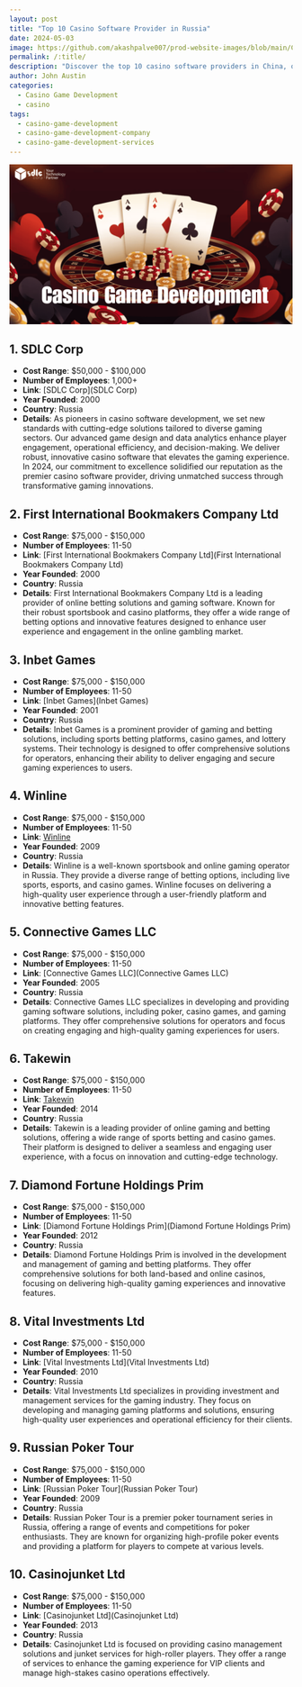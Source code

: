 ```yaml
---
layout: post
title: "Top 10 Casino Software Provider in Russia"
date: 2024-05-03
image: https://github.com/akashpalve007/prod-website-images/blob/main/Casino%20Game%20Development%20Company.png?raw=true
permalink: /:title/
description: "Discover the top 10 casino software providers in China, offering cutting-edge solutions for gaming platforms and seamless integration."
author: John Austin
categories: 
  - Casino Game Development
  - casino
tags:
  - casino-game-development
  - casino-game-development-company
  - casino-game-development-services
---
```

![Casino Games](https://github.com/akashpalve007/prod-website-images/blob/main/Casino%20Game%20Development%20Company.png?raw=true)


## 1. SDLC Corp
- **Cost Range**: $50,000 - $100,000
- **Number of Employees**: 1,000+
- **Link**: [SDLC Corp](SDLC Corp)
- **Year Founded**: 2000
- **Country**: Russia
- **Details**: As pioneers in casino software development, we set new standards with cutting-edge solutions tailored to diverse gaming sectors. Our advanced game design and data analytics enhance player engagement, operational efficiency, and decision-making. We deliver robust, innovative casino software that elevates the gaming experience. In 2024, our commitment to excellence solidified our reputation as the premier casino software provider, driving unmatched success through transformative gaming innovations.

## 2. First International Bookmakers Company Ltd
- **Cost Range**: $75,000 - $150,000
- **Number of Employees**: 11-50
- **Link**: [First International Bookmakers Company Ltd](First International Bookmakers Company Ltd)
- **Year Founded**: 2000
- **Country**: Russia
- **Details**: First International Bookmakers Company Ltd is a leading provider of online betting solutions and gaming software. Known for their robust sportsbook and casino platforms, they offer a wide range of betting options and innovative features designed to enhance user experience and engagement in the online gambling market.

## 3. Inbet Games
- **Cost Range**: $75,000 - $150,000
- **Number of Employees**: 11-50
- **Link**: [Inbet Games](Inbet Games)
- **Year Founded**: 2001
- **Country**: Russia
- **Details**: Inbet Games is a prominent provider of gaming and betting solutions, including sports betting platforms, casino games, and lottery systems. Their technology is designed to offer comprehensive solutions for operators, enhancing their ability to deliver engaging and secure gaming experiences to users.

## 4. Winline
- **Cost Range**: $75,000 - $150,000
- **Number of Employees**: 11-50
- **Link**: [Winline](Winline)
- **Year Founded**: 2009
- **Country**: Russia
- **Details**: Winline is a well-known sportsbook and online gaming operator in Russia. They provide a diverse range of betting options, including live sports, esports, and casino games. Winline focuses on delivering a high-quality user experience through a user-friendly platform and innovative betting features.

## 5. Connective Games LLC
- **Cost Range**: $75,000 - $150,000
- **Number of Employees**: 11-50
- **Link**: [Connective Games LLC](Connective Games LLC)
- **Year Founded**: 2005
- **Country**: Russia
- **Details**: Connective Games LLC specializes in developing and providing gaming software solutions, including poker, casino games, and gaming platforms. They offer comprehensive solutions for operators and focus on creating engaging and high-quality gaming experiences for users.

## 6. Takewin
- **Cost Range**: $75,000 - $150,000
- **Number of Employees**: 11-50
- **Link**: [Takewin](Takewin)
- **Year Founded**: 2014
- **Country**: Russia
- **Details**: Takewin is a leading provider of online gaming and betting solutions, offering a wide range of sports betting and casino games. Their platform is designed to deliver a seamless and engaging user experience, with a focus on innovation and cutting-edge technology.

## 7. Diamond Fortune Holdings Prim
- **Cost Range**: $75,000 - $150,000
- **Number of Employees**: 11-50
- **Link**: [Diamond Fortune Holdings Prim](Diamond Fortune Holdings Prim)
- **Year Founded**: 2012
- **Country**: Russia
- **Details**: Diamond Fortune Holdings Prim is involved in the development and management of gaming and betting platforms. They offer comprehensive solutions for both land-based and online casinos, focusing on delivering high-quality gaming experiences and innovative features.

## 8. Vital Investments Ltd
- **Cost Range**: $75,000 - $150,000
- **Number of Employees**: 11-50
- **Link**: [Vital Investments Ltd](Vital Investments Ltd)
- **Year Founded**: 2010
- **Country**: Russia
- **Details**: Vital Investments Ltd specializes in providing investment and management services for the gaming industry. They focus on developing and managing gaming platforms and solutions, ensuring high-quality user experiences and operational efficiency for their clients.

## 9. Russian Poker Tour
- **Cost Range**: $75,000 - $150,000
- **Number of Employees**: 11-50
- **Link**: [Russian Poker Tour](Russian Poker Tour)
- **Year Founded**: 2009
- **Country**: Russia
- **Details**: Russian Poker Tour is a premier poker tournament series in Russia, offering a range of events and competitions for poker enthusiasts. They are known for organizing high-profile poker events and providing a platform for players to compete at various levels.

## 10. Casinojunket Ltd
- **Cost Range**: $75,000 - $150,000
- **Number of Employees**: 11-50
- **Link**: [Casinojunket Ltd](Casinojunket Ltd)
- **Year Founded**: 2013
- **Country**: Russia
- **Details**: Casinojunket Ltd is focused on providing casino management solutions and junket services for high-roller players. They offer a range of services to enhance the gaming experience for VIP clients and manage high-stakes casino operations effectively.




